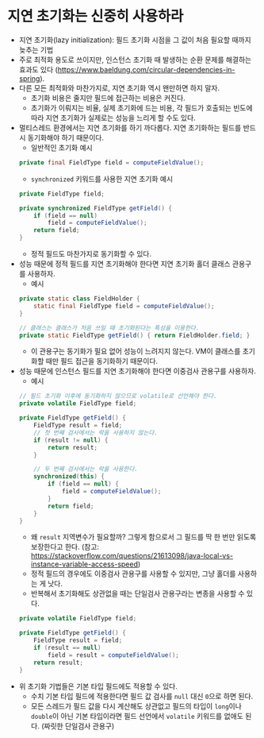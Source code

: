 # 지연 초기화는 신중히 사용하라

- 지연 초기화(lazy initialization): 필드 초기화 시점을 그 값이 처음 필요할 때까지 늦추는 기법
- 주로 최적화 용도로 쓰이지만, 인스턴스 초기화 때 발생하는 순환 문제를 해결하는 효과도 있다 (https://www.baeldung.com/circular-dependencies-in-spring).
- 다른 모든 최적화와 마찬가지로, 지연 초기화 역시 왠만하면 하지 말자.
    - 초기화 비용은 줄지만 필드에 접근하는 비용은 커진다.
    - 초기화가 이뤄지는 비율, 실제 초기화에 드는 비용, 각 필드가 호출되는 빈도에 따라 지연 초기화가 실제로는 성능을 느리게 할 수도 있다.
- 멀티스레드 환경에서는 지연 초기화를 하기 까다롭다. 지연 초기화하는 필드를 반드시 동기화해야 하기 때문이다.
    - 일반적인 초기화 예시
    ```java
    private final FieldType field = computeFieldValue();
    ```
    - `synchronized` 키워드를 사용한 지연 초기화 예시
    ```java
    private FieldType field;

    private synchronized FieldType getField() {
        if (field == null)
            field = computeFieldValue();
        return field;
    }
    ```
    - 정적 필드도 마찬가지로 동기화할 수 있다.
- 성능 때문에 정적 필드를 지연 초기화해야 한다면 지연 초기화 홀더 클래스 관용구를 사용하자.
    - 예시
    ```java
    private static class FieldHolder {
        static final FieldType field = computeFieldValue();
    }

    // 클래스는 클래스가 처음 쓰일 때 초기화된다는 특성을 이용한다.
    private static FieldType getField() { return FieldHolder.field; }
    ```
    - 이 관용구는 동기화가 필요 없어 성능이 느려지지 않는다. VM이 클래스를 초기화할 때만 필드 접근을 동기화하기 때문이다.
- 성능 때문에 인스턴스 필드를 지연 초기화해야 한다면 이중검사 관용구를 사용하자.
    - 예시
    ```java
    // 필드 초기화 이후에 동기화하지 않으므로 volatile로 선언해야 한다.
    private volatile FieldType field;

    private FieldType getField() {
        FieldType result = field;
        // 첫 번째 검사에서는 락을 사용하지 않는다.
        if (result != null) {
            return result;
        }

        // 두 번째 검사에서는 락을 사용한다.
        synchronized(this) {
            if (field == null) {
                field = computeFieldValue();
            }
            return field;
        }
    }
    ```
    - 왜 `result` 지역변수가 필요할까? 그렇게 함으로서 그 필드를 딱 한 번만 읽도록 보장한다고 한다. (참고: https://stackoverflow.com/questions/21613098/java-local-vs-instance-variable-access-speed)
    - 정적 필드의 경우에도 이중검사 관용구를 사용할 수 있지만, 그냥 홀더를 사용하는 게 낫다.
    - 반복해서 초기화해도 상관없을 때는 단일검사 관용구라는 변종을 사용할 수 있다.
    ```java
    private volatile FieldType field;

    private FieldType getField() {
        FieldType result = field;
        if (result == null)
            field = result = computeFieldValue();
        return result;
    }
    ```
- 위 초기화 기법들은 기본 타입 필드에도 적용할 수 있다.
    - 수치 기본 타입 필드에 적용한다면 필드 값 검사를 `null` 대신 `0`으로 하면 된다.
    - 모든 스레드가 필드 값을 다시 계산해도 상관없고 필드의 타입이 `long`이나 `double`이 아닌 기본 타입이라면 필드 선언에서 `volatile` 키워드를 없애도 된다. (짜릿한 단일검사 관용구)
